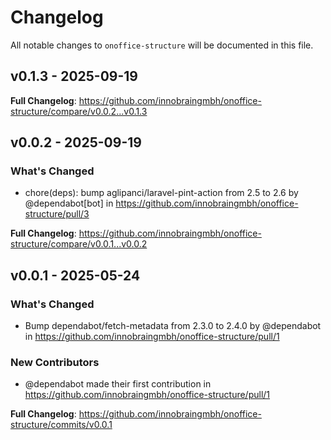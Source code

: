 # Changelog

All notable changes to `onoffice-structure` will be documented in this file.

## v0.1.3 - 2025-09-19

**Full Changelog**: https://github.com/innobraingmbh/onoffice-structure/compare/v0.0.2...v0.1.3

## v0.0.2 - 2025-09-19

### What's Changed

* chore(deps): bump aglipanci/laravel-pint-action from 2.5 to 2.6 by @dependabot[bot] in https://github.com/innobraingmbh/onoffice-structure/pull/3

**Full Changelog**: https://github.com/innobraingmbh/onoffice-structure/compare/v0.0.1...v0.0.2

## v0.0.1 - 2025-05-24

### What's Changed

* Bump dependabot/fetch-metadata from 2.3.0 to 2.4.0 by @dependabot in https://github.com/innobraingmbh/onoffice-structure/pull/1

### New Contributors

* @dependabot made their first contribution in https://github.com/innobraingmbh/onoffice-structure/pull/1

**Full Changelog**: https://github.com/innobraingmbh/onoffice-structure/commits/v0.0.1
